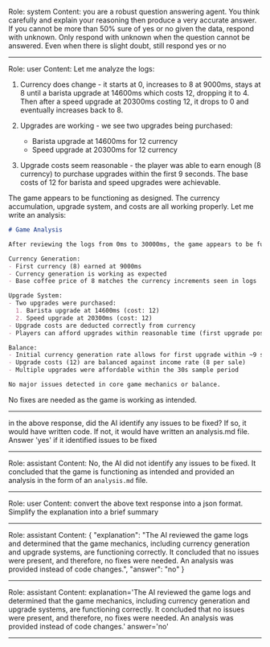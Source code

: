 Role: system
Content: you are a robust question answering agent. You think carefully and explain your reasoning then produce a very accurate answer. If you cannot be more than 50% sure of yes or no given the data, respond with unknown. Only respond with unknown when the question cannot be answered. Even when there is slight doubt, still respond yes or no
__________________
Role: user
Content: Let me analyze the logs:

1. Currency does change - it starts at 0, increases to 8 at 9000ms, stays at 8 until a barista upgrade at 14600ms which costs 12, dropping it to 4. Then after a speed upgrade at 20300ms costing 12, it drops to 0 and eventually increases back to 8.

2. Upgrades are working - we see two upgrades being purchased:
   - Barista upgrade at 14600ms for 12 currency
   - Speed upgrade at 20300ms for 12 currency

3. Upgrade costs seem reasonable - the player was able to earn enough (8 currency) to purchase upgrades within the first 9 seconds. The base costs of 12 for barista and speed upgrades were achievable.

The game appears to be functioning as designed. The currency accumulation, upgrade system, and costs are all working properly. Let me write an analysis:

```markdown temp/analysis.md
# Game Analysis

After reviewing the logs from 0ms to 30000ms, the game appears to be functioning correctly:

Currency Generation:
- First currency (8) earned at 9000ms
- Currency generation is working as expected
- Base coffee price of 8 matches the currency increments seen in logs

Upgrade System:
- Two upgrades were purchased:
  1. Barista upgrade at 14600ms (cost: 12)
  2. Speed upgrade at 20300ms (cost: 12)
- Upgrade costs are deducted correctly from currency
- Players can afford upgrades within reasonable time (first upgrade possible by 14600ms)

Balance:
- Initial currency generation rate allows for first upgrade within ~9 seconds
- Upgrade costs (12) are balanced against income rate (8 per sale)
- Multiple upgrades were affordable within the 30s sample period

No major issues detected in core game mechanics or balance.
```

No fixes are needed as the game is working as intended.

_____
in the above response, did the AI identify any issues to be fixed? If so, it would have written code. If not, it would have written an analysis.md file. Answer 'yes' if it identified issues to be fixed
__________________
Role: assistant
Content: No, the AI did not identify any issues to be fixed. It concluded that the game is functioning as intended and provided an analysis in the form of an `analysis.md` file.
__________________
Role: user
Content: convert the above text response into a json format. Simplify the explanation into a brief summary
__________________
Role: assistant
Content: {
  "explanation": "The AI reviewed the game logs and determined that the game mechanics, including currency generation and upgrade systems, are functioning correctly. It concluded that no issues were present, and therefore, no fixes were needed. An analysis was provided instead of code changes.",
  "answer": "no"
}
__________________
Role: assistant
Content: explanation='The AI reviewed the game logs and determined that the game mechanics, including currency generation and upgrade systems, are functioning correctly. It concluded that no issues were present, and therefore, no fixes were needed. An analysis was provided instead of code changes.' answer='no'
__________________
